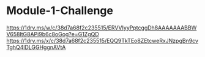 # Module-1-Challenge
https://1drv.ms/w/c/38d7a68f2c235515/ERVVIyyPptcggDh8AAAAAAABBWV658ltG8APi9b6c8oGog?e=G1ZgQD
https://1drv.ms/x/c/38d7a68f2c235515/EQQ9TkTEo8ZEtcweRxJNzpgBn9cvTghQ4lDLGGHggnAVtA
